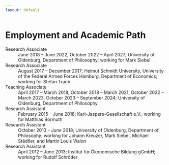 ```yaml
---
layout: default
---
```


# Employment and Academic Path

<dl>
   <dt>Research Associate</dt>
      <dd>June 2018 – June 2022, October 2022 – April 2027; University of Oldenburg, Department of Philosophy; working for Mark Siebel</dd>
   <dt>Research Associate</dt>
      <dd>August 2017 – December 2017; Helmut Schmidt University, University of the Federal Armed Forces Hamburg, Department of Economics; working for Stefan Traub</dd>
   <dt>Teaching Associate</dt>
      <dd>April 2017 – March 2018, October 2018 – March 2021, October 2022 – March 2023, October 2023 – September 2024; University of Oldenburg, Department of Philosophy</dd>
   <dt>Research Assistant</dt>
      <dd>February 2015 – June 2018; Karl-Jaspers-Gesellschaft e.V.; working for Matthias Bormuth</dd>
   <dt>Research Assistant</dt>
      <dd>October 2013 – June 2018; University of Oldenburg, Department of Philosophy; working for Johann Kreuzer, Mark Siebel, Michael Städtler, and Martin Louis Vialon</dd>
   <dt>Research Assistant</dt>
      <dd>April 2012 – June 2013; Institut für Ökonomische Bildung gGmbH; working for Rudolf Schröder</dd>
</dl>
